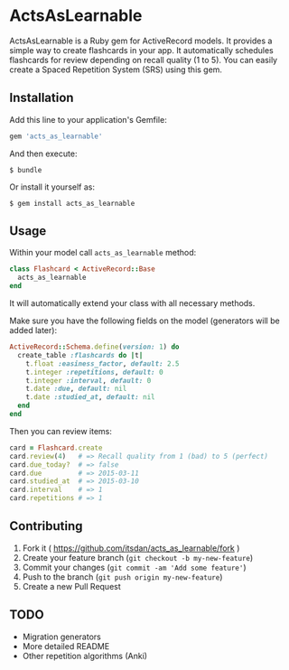 # ActsAsLearnable

ActsAsLearnable is a Ruby gem for ActiveRecord models. It provides a simple way to create flashcards in your app. It automatically schedules flashcards for review depending on recall quality (1 to 5). You can easily create a Spaced Repetition System (SRS) using this gem.

## Installation

Add this line to your application's Gemfile:

```ruby
gem 'acts_as_learnable'
```

And then execute:

    $ bundle

Or install it yourself as:

    $ gem install acts_as_learnable

## Usage

Within your model call `acts_as_learnable` method:

```ruby
class Flashcard < ActiveRecord::Base
  acts_as_learnable
end
```

It will automatically extend your class with all necessary methods.

Make sure you have the following fields on the model (generators will be added later):

```ruby
ActiveRecord::Schema.define(version: 1) do
  create_table :flashcards do |t|
    t.float :easiness_factor, default: 2.5
    t.integer :repetitions, default: 0
    t.integer :interval, default: 0
    t.date :due, default: nil
    t.date :studied_at, default: nil
  end
end
```

Then you can review items:

```ruby
card = Flashcard.create
card.review(4)   # => Recall quality from 1 (bad) to 5 (perfect)
card.due_today?  # => false
card.due         # => 2015-03-11
card.studied_at  # => 2015-03-10
card.interval    # => 1
card.repetitions # => 1
```

## Contributing

1. Fork it ( https://github.com/itsdan/acts_as_learnable/fork )
2. Create your feature branch (`git checkout -b my-new-feature`)
3. Commit your changes (`git commit -am 'Add some feature'`)
4. Push to the branch (`git push origin my-new-feature`)
5. Create a new Pull Request

## TODO

* Migration generators
* More detailed README
* Other repetition algorithms (Anki)
